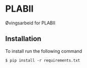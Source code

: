 # PLABII
Øvingsarbeid for PLABII
## Installation
To install run the following command
```
$ pip install -r requirements.txt
```

